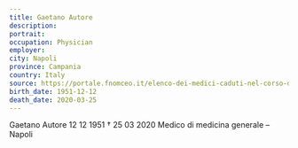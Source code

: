 ```yaml
---
title: Gaetano Autore
description: 
portrait: 
occupation: Physician
employer: 
city: Napoli
province: Campania
country: Italy 
source: https://portale.fnomceo.it/elenco-dei-medici-caduti-nel-corso-dellepidemia-di-covid-19/
birth_date: 1951-12-12
death_date: 2020-03-25
---
```


Gaetano Autore 12 12 1951 † 25 03 2020
Medico di medicina generale – Napoli